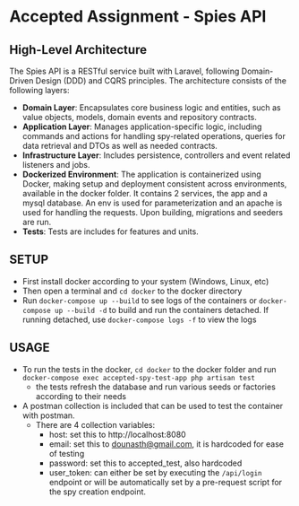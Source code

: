 # Accepted Assignment - Spies API

## High-Level Architecture

The Spies API is a RESTful service built with Laravel, following Domain-Driven Design (DDD) and CQRS principles. The
architecture consists of the following layers:

- **Domain Layer**: Encapsulates core business logic and entities, such as value objects, models, domain events and
  repository contracts.
- **Application Layer**: Manages application-specific logic, including commands and actions for handling spy-related
  operations, queries for data retrieval and DTOs as well as needed contracts.
- **Infrastructure Layer**: Includes persistence, controllers and event related listeners and jobs.
- **Dockerized Environment**: The application is containerized using Docker, making setup and deployment consistent
  across environments, available in the docker folder. It contains 2 services, the app and a mysql database. An env is
  used for parameterization and an apache is used for handling the requests. Upon building, migrations and seeders are
  run.
- **Tests**: Tests are includes for features and units.

## SETUP

- First install docker according to your system (Windows, Linux, etc)
- Then open a terminal and `cd docker` to the docker directory
- Run `docker-compose up --build` to see logs of the containers or `docker-compose up --build -d` to build and run the
  containers detached. If running detached, use `docker-compose logs -f` to view the logs

## USAGE

- To run the tests in the docker, `cd docker` to the docker folder and run
  `docker-compose exec accepted-spy-test-app php artisan test`
    - the tests refresh the database and run various seeds or factories according to their needs
- A postman collection is included that can be used to test the container with postman.
    - There are 4 collection variables:
        - host: set this to http://localhost:8080
        - email: set this to dounasth@gmail.com, it is hardcoded for ease of testing
        - password: set this to accepted_test, also hardcoded
        - user_token: can either be set by executing the `/api/login` endpoint or will be automatically set by a
          pre-request script for the spy creation endpoint.
